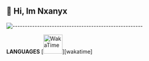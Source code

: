## 👋 Hi, Im Nxanyx

![-----------------------------------------------------](https://raw.githubusercontent.com/andreasbm/readme/master/assets/lines/aqua.png)

**LANGUAGES**
[<img title="WakaTime" height=50px src="https://user-images.githubusercontent.com/43886029/193454699-4bd4e5d2-4dfb-4093-bd2a-35915fe0daf4.svg" />][wakatime]
